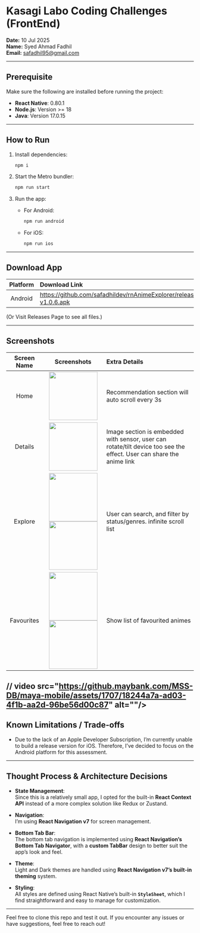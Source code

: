 # Kasagi Labo Coding Challenges (FrontEnd)

**Date:** 10 Jul 2025  
**Name:** Syed Ahmad Fadhil  
**Email:** safadhil95@gmail.com  

---

## Prerequisite

Make sure the following are installed before running the project:

- **React Native**: 0.80.1  
- **Node.js**: Version >= 18  
- **Java**: Version 17.0.15  

---

## How to Run

1. Install dependencies:
   ```bash
   npm i
   ```

2. Start the Metro bundler:
   ```bash
   npm run start
   ```

3. Run the app:
   - For Android:
     ```bash
     npm run android
     ```
   - For iOS:
     ```bash
     npm run ios
     ```
---

## Download App

| Platform  | Download Link                                                       |
|:---------:|:--------------------------------------------------------------------|
| Android   | https://github.com/safadhildev/rnAnimeExplorer/releases/download/v1.0.6/AnimeExplorer-v1.0.6.apk  | 

(Or Visit Releases Page to see all files.)

---

## Screenshots
| Screen Name  | Screenshots                                                         | Extra Details |
|:------------:|:-------------------------------------------------------------------:|:----------|
| Home         |  <img alt="" src="https://github.com/user-attachments/assets/8e0f10e4-bb7d-4ddf-8be7-e4d181fd2add" width="130"/> | Recommendation section will auto scroll every 3s |
| Details      |  <img alt="" src="https://github.com/user-attachments/assets/b737a07f-2897-4794-b20f-b056c993afc6" width="130"/> | Image section is embedded with sensor, user can rotate/tilt device too see the effect. User can share the anime link |
| Explore      | <img alt="" src="https://github.com/user-attachments/assets/05e67db1-2076-4552-8db0-631de3c3c43c" width="130" />  <img alt="" src="https://github.com/user-attachments/assets/f4805647-3de6-4018-8215-9bbe6aeb8953" width="130"/> | User can search, and  filter by status/genres. infinite scroll list |
| Favourites   | <img alt="" src="https://github.com/user-attachments/assets/c340c747-4aeb-405f-9eee-ca423e834ea8" width="130"/><img alt="" src="https://github.com/user-attachments/assets/da4a454d-9247-4b96-a2f2-91ae7f74fcc8" width="130"/> | Show list of favourited animes |



// video src="https://github.maybank.com/MSS-DB/maya-mobile/assets/1707/18244a7a-ad03-4f1b-aa2d-96be56d00c87" alt=""/> 
---

## Known Limitations / Trade-offs

- Due to the lack of an Apple Developer Subscription, I’m currently unable to build a release version for iOS. Therefore, I’ve decided to focus on the Android platform for this assessment.

---

## Thought Process & Architecture Decisions

- **State Management**:  
  Since this is a relatively small app, I opted for the built-in **React Context API** instead of a more complex solution like Redux or Zustand.

- **Navigation**:  
  I’m using **React Navigation v7** for screen management.

- **Bottom Tab Bar**:  
  The bottom tab navigation is implemented using **React Navigation’s Bottom Tab Navigator**, with a **custom TabBar** design to better suit the app’s look and feel.

- **Theme**:  
  Light and Dark themes are handled using **React Navigation v7’s built-in theming** system.

- **Styling**:  
  All styles are defined using React Native’s built-in **`StyleSheet`**, which I find straightforward and easy to manage for customization.

---

Feel free to clone this repo and test it out. If you encounter any issues or have suggestions, feel free to reach out!
